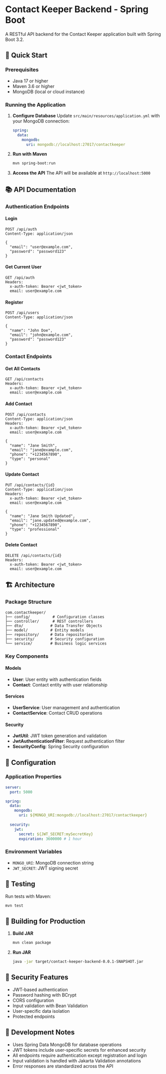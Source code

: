 # Contact Keeper Backend - Spring Boot

A RESTful API backend for the Contact Keeper application built with Spring Boot 3.2.

## 🚀 Quick Start

### Prerequisites
- Java 17 or higher
- Maven 3.6 or higher
- MongoDB (local or cloud instance)

### Running the Application

1. **Configure Database**
   Update `src/main/resources/application.yml` with your MongoDB connection:
   ```yaml
   spring:
     data:
       mongodb:
         uri: mongodb://localhost:27017/contactkeeper
   ```

2. **Run with Maven**
   ```bash
   mvn spring-boot:run
   ```

3. **Access the API**
   The API will be available at `http://localhost:5000`

## 📚 API Documentation

### Authentication Endpoints

#### Login
```http
POST /api/auth
Content-Type: application/json

{
  "email": "user@example.com",
  "password": "password123"
}
```

#### Get Current User
```http
GET /api/auth
Headers:
  x-auth-token: Bearer <jwt_token>
  email: user@example.com
```

#### Register
```http
POST /api/users
Content-Type: application/json

{
  "name": "John Doe",
  "email": "john@example.com",
  "password": "password123"
}
```

### Contact Endpoints

#### Get All Contacts
```http
GET /api/contacts
Headers:
  x-auth-token: Bearer <jwt_token>
  email: user@example.com
```

#### Add Contact
```http
POST /api/contacts
Content-Type: application/json
Headers:
  x-auth-token: Bearer <jwt_token>
  email: user@example.com

{
  "name": "Jane Smith",
  "email": "jane@example.com",
  "phone": "+1234567890",
  "type": "personal"
}
```

#### Update Contact
```http
PUT /api/contacts/{id}
Content-Type: application/json
Headers:
  x-auth-token: Bearer <jwt_token>
  email: user@example.com

{
  "name": "Jane Smith Updated",
  "email": "jane.updated@example.com",
  "phone": "+1234567890",
  "type": "professional"
}
```

#### Delete Contact
```http
DELETE /api/contacts/{id}
Headers:
  x-auth-token: Bearer <jwt_token>
  email: user@example.com
```

## 🏗️ Architecture

### Package Structure
```
com.contactkeeper/
├── config/          # Configuration classes
├── controller/      # REST controllers
├── dto/            # Data Transfer Objects
├── model/          # Entity models
├── repository/     # Data repositories
├── security/       # Security configuration
└── service/        # Business logic services
```

### Key Components

#### Models
- **User**: User entity with authentication fields
- **Contact**: Contact entity with user relationship

#### Services
- **UserService**: User management and authentication
- **ContactService**: Contact CRUD operations

#### Security
- **JwtUtil**: JWT token generation and validation
- **JwtAuthenticationFilter**: Request authentication filter
- **SecurityConfig**: Spring Security configuration

## 🔧 Configuration

### Application Properties
```yaml
server:
  port: 5000

spring:
  data:
    mongodb:
      uri: ${MONGO_URI:mongodb://localhost:27017/contactkeeper}
  
  security:
    jwt:
      secret: ${JWT_SECRET:mySecretKey}
      expiration: 3600000 # 1 hour
```

### Environment Variables
- `MONGO_URI`: MongoDB connection string
- `JWT_SECRET`: JWT signing secret

## 🧪 Testing

Run tests with Maven:
```bash
mvn test
```

## 🚀 Building for Production

1. **Build JAR**
   ```bash
   mvn clean package
   ```

2. **Run JAR**
   ```bash
   java -jar target/contact-keeper-backend-0.0.1-SNAPSHOT.jar
   ```

## 🔐 Security Features

- JWT-based authentication
- Password hashing with BCrypt
- CORS configuration
- Input validation with Bean Validation
- User-specific data isolation
- Protected endpoints

## 📝 Development Notes

- Uses Spring Data MongoDB for database operations
- JWT tokens include user-specific secrets for enhanced security
- All endpoints require authentication except registration and login
- Input validation is handled with Jakarta Validation annotations
- Error responses are standardized across the API
